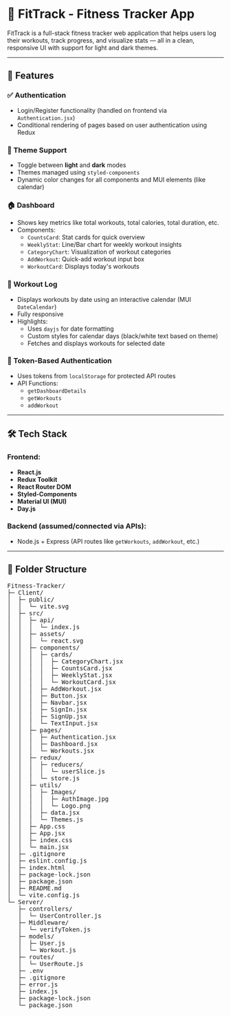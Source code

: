 # 💪 FitTrack - Fitness Tracker App

FitTrack is a full-stack fitness tracker web application that helps users log their workouts, track progress, and visualize stats — all in a clean, responsive UI with support for light and dark themes.

---

## 🚀 Features

### ✅ Authentication
- Login/Register functionality (handled on frontend via `Authentication.jsx`)
- Conditional rendering of pages based on user authentication using Redux

### 🎨 Theme Support
- Toggle between **light** and **dark** modes
- Themes managed using `styled-components`
- Dynamic color changes for all components and MUI elements (like calendar)

### 🏠 Dashboard
- Shows key metrics like total workouts, total calories, total duration, etc.
- Components:
  - `CountsCard`: Stat cards for quick overview
  - `WeeklyStat`: Line/Bar chart for weekly workout insights
  - `CategoryChart`: Visualization of workout categories
  - `AddWorkout`: Quick-add workout input box
  - `WorkoutCard`: Displays today's workouts

### 📆 Workout Log
- Displays workouts by date using an interactive calendar (MUI `DateCalendar`)
- Fully responsive
- Highlights:
  - Uses `dayjs` for date formatting
  - Custom styles for calendar days (black/white text based on theme)
  - Fetches and displays workouts for selected date

### 🔐 Token-Based Authentication
- Uses tokens from `localStorage` for protected API routes
- API Functions:
  - `getDashboardDetails`
  - `getWorkouts`
  - `addWorkout`

---

## 🛠 Tech Stack

### Frontend:
- **React.js**
- **Redux Toolkit**
- **React Router DOM**
- **Styled-Components**
- **Material UI (MUI)**
- **Day.js**

### Backend (assumed/connected via APIs):
- Node.js + Express (API routes like `getWorkouts`, `addWorkout`, etc.)

---
 ## 📁 Folder Structure 
<pre lang="markdown">
Fitness-Tracker/
├─ Client/
│  ├─ public/
│  │  └─ vite.svg
│  ├─ src/
│  │  ├─ api/
│  │  │  └─ index.js
│  │  ├─ assets/
│  │  │  └─ react.svg
│  │  ├─ components/
│  │  │  ├─ cards/
│  │  │  │  ├─ CategoryChart.jsx
│  │  │  │  ├─ CountsCard.jsx
│  │  │  │  ├─ WeeklyStat.jsx
│  │  │  │  └─ WorkoutCard.jsx
│  │  │  ├─ AddWorkout.jsx
│  │  │  ├─ Button.jsx
│  │  │  ├─ Navbar.jsx
│  │  │  ├─ SignIn.jsx
│  │  │  ├─ SignUp.jsx
│  │  │  └─ TextInput.jsx
│  │  ├─ pages/
│  │  │  ├─ Authentication.jsx
│  │  │  ├─ Dashboard.jsx
│  │  │  └─ Workouts.jsx
│  │  ├─ redux/
│  │  │  ├─ reducers/
│  │  │  │  └─ userSlice.js
│  │  │  └─ store.js
│  │  ├─ utils/
│  │  │  ├─ Images/
│  │  │  │  ├─ AuthImage.jpg
│  │  │  │  └─ Logo.png
│  │  │  ├─ data.jsx
│  │  │  └─ Themes.js
│  │  ├─ App.css
│  │  ├─ App.jsx
│  │  ├─ index.css
│  │  └─ main.jsx
│  ├─ .gitignore
│  ├─ eslint.config.js
│  ├─ index.html
│  ├─ package-lock.json
│  ├─ package.json
│  ├─ README.md
│  └─ vite.config.js
└─ Server/
   ├─ controllers/
   │  └─ UserController.js
   ├─ Middleware/
   │  └─ verifyToken.js
   ├─ models/
   │  ├─ User.js
   │  └─ Workout.js
   ├─ routes/
   │  └─ UserRoute.js
   ├─ .env
   ├─ .gitignore
   ├─ error.js
   ├─ index.js
   ├─ package-lock.json
   └─ package.json

